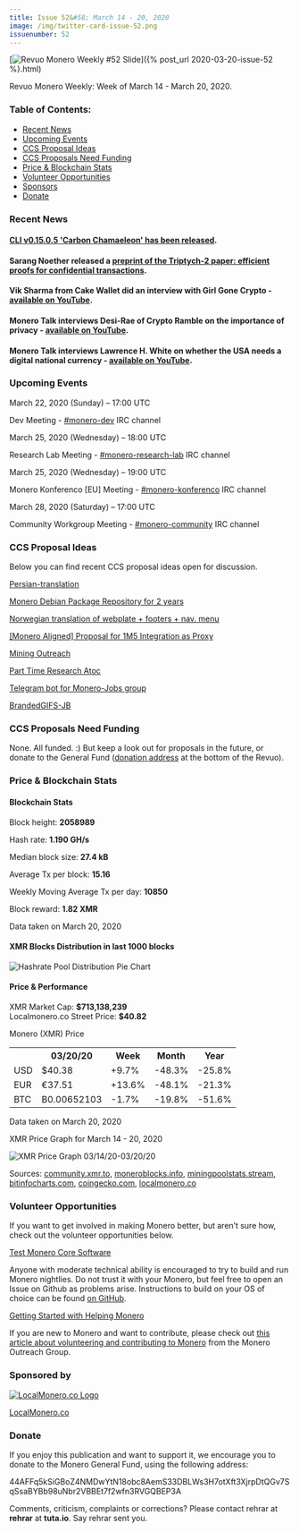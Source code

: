 ```yaml
---
title: Issue 52&#58; March 14 - 20, 2020
image: /img/twitter-card-issue-52.png
issuenumber: 52
---
```

[<img src="/img/img-issue52.png" alt="Revuo Monero Weekly #52 Slide" class="img-lead">]({% post_url 2020-03-20-issue-52 %}.html)

<p class="text-lead">Revuo Monero Weekly: Week of March 14 - March 20, 2020.</p>
<!--more-->

<h3>Table of Contents:</h3>
<ul class="contents">
    <li><a href="#news">Recent News</a></li>
    <li><a href="#events">Upcoming Events</a></li>
    <li><a href="#ideas">CCS Proposal Ideas</a></li>
    <li><a href="#proposals">CCS Proposals Need Funding</a></li>
    <li><a href="#stats">Price & Blockchain Stats</a></li>
    <li><a href="#volunteer">Volunteer Opportunities</a></li>
    <li><a href="#sponsor">Sponsors</a></li>
    <li><a href="#donate">Donate</a></li>
</ul>

<h3 id="news">Recent News</h3>

<div class="newsbyte">
    <h4><a href="https://www.reddit.com/r/Monero/comments/fl6go2/cli_v01505_carbon_chamaeleon_released/" target="_blank">CLI v0.15.0.5 'Carbon Chamaeleon' has been released</a>.</h4>
</div>

<div class="newsbyte">
    <h4>Sarang Noether released a <a href="https://eprint.iacr.org/2020/312" target="_blank">preprint of the Triptych-2 paper: efficient proofs for confidential transactions</a>.</h4>
</div>

<div class="newsbyte">
    <h4>Vik Sharma from Cake Wallet did an interview with Girl Gone Crypto - <a href="https://youtu.be/lrmiT3FXo-0" target="_blank">available on YouTube</a>.</h4>
</div>

<div class="newsbyte">
    <h4>Monero Talk interviews Desi-Rae of Crypto Ramble on the importance of privacy - <a href="https://youtu.be/rSxVjubU-88" target="_blank">available on YouTube</a>.</h4>
</div>

<div class="newsbyte">
    <h4>Monero Talk interviews Lawrence H. White on whether the USA needs a digital national currency - <a href="https://youtu.be/klbwSUX0b9I" target="_blank">available on YouTube</a>.</h4>
</div>

<h3 id="events">Upcoming Events</h3>

<div class="event">
    <p class="date" markdown="1">March 22, 2020 (Sunday) – 17:00 UTC</p>
    <p markdown="1">Dev Meeting - <a href="irc://chat.freenode.net/#monero-dev" target="_blank">#monero-dev</a> IRC channel</p>
</div>

<div class="event">
    <p class="date" markdown="1">March 25, 2020 (Wednesday) – 18:00 UTC</p>
    <p markdown="1">Research Lab Meeting - <a href="irc://chat.freenode.net/#monero-research-lab" target="_blank">#monero-research-lab</a> IRC channel</p>
</div>

<div class="event">
    <p class="date" markdown="1">March 25, 2020 (Wednesday) – 19:00 UTC</p>
    <p markdown="1">Monero Konferenco [EU] Meeting - <a href="irc://chat.freenode.net/#monero-konferenco" target="_blank">#monero-konferenco</a> IRC channel</p>
</div>

<div class="event">
    <p class="date" markdown="1">March 28, 2020 (Saturday) – 17:00 UTC</p>
    <p markdown="1">Community Workgroup Meeting - <a href="irc://chat.freenode.net/#monero-community" target="_blank">#monero-community</a> IRC channel</p>
</div>

<h3 id="ideas">CCS Proposal Ideas</h3>

<p>Below you can find recent CCS proposal ideas open for discussion.</p>

<div class="proposal">
<p><a href="https://repo.getmonero.org/monero-project/ccs-proposals/-/merge_requests/132" target="_blank">Persian-translation</a></p>
</div>

<div class="proposal">
<p><a href="https://repo.getmonero.org/monero-project/ccs-proposals/-/merge_requests/130" target="_blank">Monero Debian Package Repository for 2 years</a></p>
</div>

<div class="proposal">
<p><a href="https://repo.getmonero.org/monero-project/ccs-proposals/-/merge_requests/129" target="_blank">Norwegian translation of webplate + footers + nav. menu</a></p>
</div>

<div class="proposal">
<p><a href="https://repo.getmonero.org/monero-project/ccs-proposals/-/merge_requests/127" target="_blank">[Monero Aligned] Proposal for 1M5 Integration as Proxy</a></p>
</div>

<div class="proposal">
<p><a href="https://repo.getmonero.org/monero-project/ccs-proposals/merge_requests/124" target="_blank">Mining Outreach</a></p>
</div>

<div class="proposal">
<p><a href="https://repo.getmonero.org/monero-project/ccs-proposals/merge_requests/120" target="_blank">Part Time Research Atoc</a></p>
</div>

<div class="proposal">
<p><a href="https://repo.getmonero.org/monero-project/ccs-proposals/merge_requests/91" target="_blank">Telegram bot for Monero-Jobs group</a></p>
</div>

<div class="proposal">
<p><a href="https://repo.getmonero.org/monero-project/ccs-proposals/merge_requests/88" target="_blank">BrandedGIFS-JB</a></p>
</div>

<h3 id="proposals">CCS Proposals Need Funding</h3>

None. All funded. :) But keep a look out for proposals in the future, or donate to the General Fund (<a href="#donate">donation address</a> at the bottom of the Revuo).

<h3 id="stats">Price & Blockchain Stats</h3>

<h4 class="stat">Blockchain Stats</h4>

<div class="bcstats">
    <p>Block height: <b>2058989</b></p>
    <p>Hash rate: <b>1.190 GH/s</b></p>
    <p>Median block size: <b>27.4 kB</b></p>
    <p>Average Tx per block: <b>15.16</b></p>
    <p>Weekly Moving Average Tx per day: <b>10850</b></p>
    <p>Block reward: <b>1.82 XMR</b></p>
</div>
<p class="note">Data taken on March 20, 2020</p>

<h4 class="stat">XMR Blocks Distribution in last 1000 blocks</h4>
<p><img src="/img/hashrate-pool-distribution-0320.png" alt="Hashrate Pool Distribution Pie Chart"/></p>

<h4 class="stat">Price & Performance</h4>

<div class="price-intro">XMR Market Cap: <b>$713,138,239</b><br>Localmonero.co Street Price: <b>$40.82</b></div>

<p class="table-title">Monero (XMR) Price</p>
<table class="price-table">
  <tr class="row1">
    <th></th>
    <th>03/20/20</th>
    <th>Week</th>
    <th>Month</th>
    <th>Year</th>
  </tr>
  <tr>
    <td data-th="XMR to">USD</td>
    <td data-th="03/20/20">$40.38</td>
    <td data-th="Week" class="green">+9.7%</td>
    <td data-th="Month" class="red">-48.3%</td>
    <td data-th="Year" class="red">-25.8%</td>
  </tr>
  <tr class="row3">
    <td data-th="XMR to">EUR</td>
    <td data-th="03/20/20">€37.51</td>
    <td data-th="Week" class="green">+13.6%</td>
    <td data-th="Month" class="red">-48.1%</td>
    <td data-th="Year" class="red">-21.3%</td>
  </tr>
  <tr>
    <td data-th="XMR to">BTC</td>
    <td data-th="03/20/20">B0.00652103</td>
    <td data-th="Week" class="red">-1.7%</td>
    <td data-th="Month" class="red">-19.8%</td>
    <td data-th="Year" class="red">-51.6%</td>
  </tr>
</table>
<p class="note">Data taken on March 20, 2020</p>

<p class="table-title">XMR Price Graph for March 14 - 20, 2020</p>

![XMR Price Graph 03/14/20-03/20/20](/img/weekly-chart-0320.png "XMR Price Graph 03/14/20-03/20/20") 

Sources: <a href="https://community.xmr.to/explorer/mainnet/" target="_blank">community.xmr.to</a>, <a href="https://moneroblocks.info/stats/transaction-stats" target="_blank">moneroblocks.info</a>, <a href="https://miningpoolstats.stream/monero" target="_blank">miningpoolstats.stream</a>, <a href="https://bitinfocharts.com/monero/" target="_blank">bitinfocharts.com</a>, <a href="https://www.coingecko.com/" target="_blank">coingecko.com</a>, <a href="https://localmonero.co/" target="_blank">localmonero.co</a>

<h3 id="volunteer">Volunteer Opportunities</h3>

<p>If you want to get involved in making Monero better, but aren’t sure how, check out the volunteer opportunities below.</p>

<div class="newsbyte">
    <p class="date"><a href="https://github.com/monero-project/monero" target="_blank">Test Monero Core Software</a></p>
    <p>Anyone with moderate technical ability is encouraged to try to build and run Monero nightlies. Do not trust it with your Monero, but feel free to open an Issue on Github as problems arise. Instructions to build on your OS of choice can be found <a href="https://github.com/monero-project/monero#compiling-monero-from-source" target="_blank">on GitHub</a>. </p>
</div>

<div class="newsbyte">
    <p class="date"><a href="https://github.com/monero-project/monero" target="_blank">Getting Started with Helping Monero</a></p>
    <p>If you are new to Monero and want to contribute, please check out <a href="https://www.monerooutreach.org/stories/getting-started-helping-monero.php" target="_blank">this article about volunteering and contributing to Monero</a> from the Monero Outreach Group. </p>
</div>

<h3 id="sponsor">Sponsored by</h3>

<p><a href="https://localmonero.co/" target="_blank"><img src="/img/localmonero-logo.png" alt="LocalMonero.co Logo" class="localmonero"></a></p>

<p class="text-center"><a href="https://localmonero.co/" target="_blank">LocalMonero.co</a></p>

<h3 id="donate">Donate</h3>

<p markdown="1">If you enjoy this publication and want to support it, we encourage you to donate to the Monero General Fund, using the following address:</p>

<p class="address" markdown="1">44AFFq5kSiGBoZ4NMDwYtN18obc8AemS33DBLWs3H7otXft3XjrpDtQGv7SqSsaBYBb98uNbr2VBBEt7f2wfn3RVGQBEP3A</p>

<!--p><a href="monero:44AFFq5kSiGBoZ4NMDwYtN18obc8AemS33DBLWs3H7otXft3XjrpDtQGv7SqSsaBYBb98uNbr2VBBEt7f2wfn3RVGQBEP3A" class="qr"><img src="/img/donate-monero.png"></a></p-->

Comments, criticism, complaints or corrections? Please contact rehrar at **rehrar** at **tuta.io**. Say rehrar sent you.